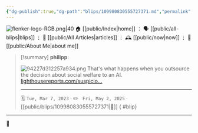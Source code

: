 ```yaml
---
{"dg-publish":true,"dg-path":"blips/109980830555727371.md","permalink":"/blips/109980830555727371/","title":"philipp on mastodon @ 2023-03-07"}
---
```



<div class="transclusion internal-embed is-loaded"><div class="markdown-embed">




![flenker-logo-RGB.png|40](/img/user/attachments/flenker-logo-RGB.png)
🏠 [[public/Index\|home]]  ⋮ 🗣️ [[public/all-blips\|blips]] ⋮  📝 [[public/All Articles\|articles]]  ⋮ 🕰️ [[public/now\|now]] ⋮ 🪪 [[public/About Me\|about me]]


</div></div>


> [!summary] **philipp**:
>
> ![94227d312257a934.png](/img/user/attachments/94227d312257a934.png)
> That's what happens when you outsource the decision about social welfare to an AI. [lighthousereports.com/suspicio…](https://www.lighthousereports.com/suspicion-machines-methodology/)
> - - -
>
> 🗓️ <code>Tue, Mar 7, 2023</code>  · ✏️ <code> Fri, May 2, 2025</code>  · [[public/blips/109980830555727371\|🔗]]
{ #blip}


- - -

 👾
